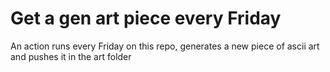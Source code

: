 # Get a gen art piece every Friday

An action runs every Friday on this repo, generates a new piece of ascii art and pushes it in the art folder
